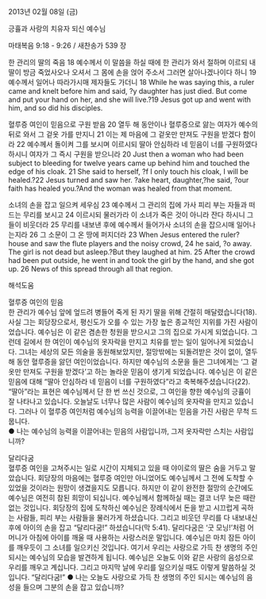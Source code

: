 2013년 02월 08일 (금)

긍휼과 사랑의 치유자 되신 예수님



마태복음 9:18 - 9:26 / 새찬송가 539 장


한 관리의 딸의 죽음
18 예수께서 이 말씀을 하실 때에 한 관리가 와서 절하며 이르되 내 딸이 방금 죽었사오나 오셔서 그 몸에 손을 얹어 주소서 그러면 살아나겠나이다 하니 19 예수께서 일어나 따라가시매 제자들도 가더니
18 While he was saying this, a ruler came and knelt before him and said, ?y daughter has just died. But come and put your hand on her, and she will live.?19 Jesus got up and went with him, and so did his disciples.   

혈루증 여인이 믿음으로 구원 받음
20 열두 해 동안이나 혈루증으로 앓는 여자가 예수의 뒤로 와서 그 겉옷 가를 만지니 21 이는 제 마음에 그 겉옷만 만져도 구원을 받겠다 함이라 22 예수께서 돌이켜 그를 보시며 이르시되 딸아 안심하라 네 믿음이 너를 구원하였다 하시니 여자가 그 즉시 구원을 받으니라
20 Just then a woman who had been subject to bleeding for twelve years came up behind him and touched the edge of his cloak. 21 She said to herself, ?f I only touch his cloak, I will be healed.?22 Jesus turned and saw her. ?ake heart, daughter,?he said, ?our faith has healed you.?And the woman was healed from that moment.   

소녀의 손을 잡고 일으켜 세우심
23 예수께서 그 관리의 집에 가사 피리 부는 자들과 떠드는 무리를 보시고 24 이르시되 물러가라 이 소녀가 죽은 것이 아니라 잔다 하시니 그들이 비웃더라 25 무리를 내보낸 후에 예수께서 들어가사 소녀의 손을 잡으시매 일어나는지라 26 그 소문이 그 온 땅에 퍼지더라
23 When Jesus entered the ruler? house and saw the flute players and the noisy crowd, 24 he said, ?o away. The girl is not dead but asleep.?But they laughed at him. 25 After the crowd had been put outside, he went in and took the girl by the hand, and she got up. 26 News of this spread through all that region.

해석도움





혈루증 여인의 믿음  
한 관리가 예수님 앞에 엎드려 병들어 죽게 된 자기 딸을 위해 간절히 매달렸습니다(18). 사실 그는 회당장으로서, 평신도가 오를 수 있는 가장 높은 종교적인 지위를 가진 사람이었습니다. 예수님은 이 같은 겸손한 청원을 받으시고 그의 집으로 가시게 되었습니다. 그런데 길에서 한 여인이 예수님의 옷자락을 만지고 치유를 받는 일이 일어나게 되었습니다. 그녀는 세상의 모든 의술을 동원해보았지만, 절망밖에는 되돌려받은 것이 없이, 열두 해 동안 혈루증을 앓던 여인이었습니다. 하지만 예수님의 소문을 들은 그녀에게는 ‘그 겉옷만 만져도 구원을 받겠다’고 하는 놀라운 믿음이 생기게 되었습니다. 예수님은 이 같은 믿음에 대해 “딸아 안심하라 네 믿음이 너를 구원하였다”라고 축복해주셨습니다(22). “딸아”라는 표현은 예수님께서 단 한 번 쓰신 것으로, 그 여인을 향한 예수님의 긍휼이 잘 나타나고 있습니다. 오늘날도 너무나 많은 사람이 예수님의 옷자락을 만지고 있습니다. 그러나 이 혈루증 여인처럼 예수님의 능력을 이끌어내는 믿음을 가진 사람은 무척 드뭅니다.    
● 나는 예수님의 능력을 이끌어내는 믿음의 사람입니까, 그저 옷자락만 스치는 사람입니까?

달리다굼  
혈루증 여인을 고쳐주시는 일로 시간이 지체되고 있을 때 야이로의 딸은 숨을 거두고 말았습니다. 회당장의 마음에는 혈루증 여인만 아니었어도 예수님께서 그 전에 도착할 수 있었을 것이라는 원망이 생겼을지도 모릅니다. 하지만 이 같이 완전한 절망의 순간에도 예수님은 여전히 참된 희망이 되십니다. 예수님께서 함께하실 때는 결코 너무 늦은 때란 없는 것입니다. 회당장의 집에 도착하신 예수님은 장례식에서 돈을 받고 시끄럽게 곡하는 사람들, 피리 부는 사람들을 물러가게 하셨습니다. 그리고 비웃던 무리를 다 내보내신 후에 아이의 손을 잡고 “달리다굼!” 하셨습니다(막 5:41). 달리다굼은 ‘굿 모닝!’처럼 어머니가 아침에 아이를 깨울 때 사용하는 사랑스러운 말입니다. 예수님은 마치 잠든 아이를 깨우듯이 그 소녀를 일으키신 것입니다. 여기서 우리는 사랑으로 가득 찬 생명의 주인 되시는 예수님의 모습을 발견하게 됩니다. 예수님은 오늘도 이와 같은 사랑의 음성으로 우리를 깨우고 계십니다. 그리고 마지막 날에 우리를 일으키실 때도 이렇게 말씀하실 것입니다. “달리다굼!”
● 나는 오늘도 사랑으로 가득 찬 생명의 주인 되시는 예수님의 음성을 들으며 그분의 손을 잡고 있습니까?